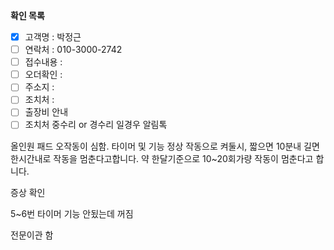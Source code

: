 **확인 목록**
- [x] 고객명 : 박정근
- [ ] 연락처 : 010-3000-2742
- [ ] 접수내용 : 
- [ ] 오더확인 : 
- [ ] 주소지 : 
- [ ] 조치처 : 
- [ ] 출장비 안내 
- [ ] 조치처 중수리 or 경수리 일경우 알림톡

올인원 패드 오작동이 심함.
타이머 및 기능 정상 작동으로 켜둘시, 짧으면 10분내 길면 한시간내로 작동을 멈춘다고합니다.
약 한달기준으로 10~20회가량 작동이 멈춘다고 합니다.

증상 확인

5~6번 타이머 기능 안됬는데 꺼짐

전문이관 함